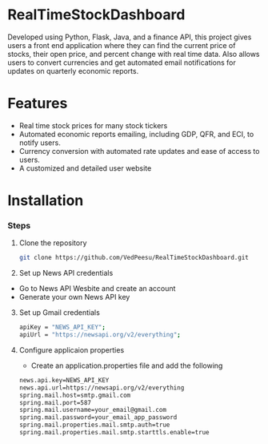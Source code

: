 # RealTimeStockDashboard
Developed using Python, Flask, Java, and a finance API, this project gives users a front end application where they can find the current price of stocks, their open price, and percent change with real time data. Also allows users to convert currencies and get automated email notifications for updates on quarterly economic reports.


# Features
- Real time stock prices for many stock tickers
- Automated economic reports emailing, including GDP, QFR, and ECI, to notify users.
- Currency conversion with automated rate updates and ease of access to users.
- A customized and detailed user website


# Installation
### **Steps**


1. Clone the repository
   ```bash
   git clone https://github.com/VedPeesu/RealTimeStockDashboard.git
   ```


2. Set up News API credentials
- Go to News API Wesbite and create an account
- Generate your own News API key


3. Set up Gmail credentials
   ```bash
   apiKey = "NEWS_API_KEY";
   apiUrl = "https://newsapi.org/v2/everything";
   ```


4. Configure applicaion properties
   - Create an application.properties file and add the following
   ```bash
   news.api.key=NEWS_API_KEY
   news.api.url=https://newsapi.org/v2/everything
   spring.mail.host=smtp.gmail.com
   spring.mail.port=587
   spring.mail.username=your_email@gmail.com  
   spring.mail.password=your_email_app_password 
   spring.mail.properties.mail.smtp.auth=true
   spring.mail.properties.mail.smtp.starttls.enable=true
   ```
